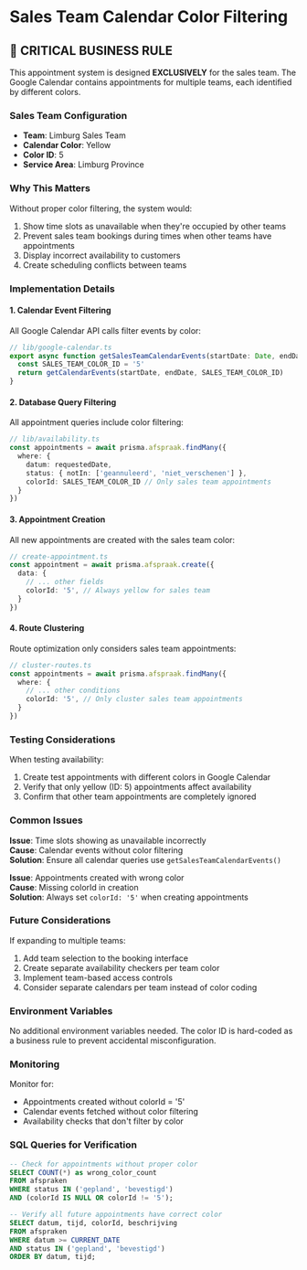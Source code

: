# Sales Team Calendar Color Filtering

## 🚨 CRITICAL BUSINESS RULE

This appointment system is designed **EXCLUSIVELY** for the sales team. The Google Calendar contains appointments for multiple teams, each identified by different colors. 

### Sales Team Configuration

- **Team**: Limburg Sales Team
- **Calendar Color**: Yellow
- **Color ID**: 5
- **Service Area**: Limburg Province

### Why This Matters

Without proper color filtering, the system would:
1. Show time slots as unavailable when they're occupied by other teams
2. Prevent sales team bookings during times when other teams have appointments
3. Display incorrect availability to customers
4. Create scheduling conflicts between teams

### Implementation Details

#### 1. Calendar Event Filtering

All Google Calendar API calls filter events by color:

```typescript
// lib/google-calendar.ts
export async function getSalesTeamCalendarEvents(startDate: Date, endDate: Date) {
  const SALES_TEAM_COLOR_ID = '5'
  return getCalendarEvents(startDate, endDate, SALES_TEAM_COLOR_ID)
}
```

#### 2. Database Query Filtering

All appointment queries include color filtering:

```typescript
// lib/availability.ts
const appointments = await prisma.afspraak.findMany({
  where: {
    datum: requestedDate,
    status: { notIn: ['geannuleerd', 'niet_verschenen'] },
    colorId: SALES_TEAM_COLOR_ID // Only sales team appointments
  }
})
```

#### 3. Appointment Creation

All new appointments are created with the sales team color:

```typescript
// create-appointment.ts
const appointment = await prisma.afspraak.create({
  data: {
    // ... other fields
    colorId: '5', // Always yellow for sales team
  }
})
```

#### 4. Route Clustering

Route optimization only considers sales team appointments:

```typescript
// cluster-routes.ts
const appointments = await prisma.afspraak.findMany({
  where: {
    // ... other conditions
    colorId: '5', // Only cluster sales team appointments
  }
})
```

### Testing Considerations

When testing availability:
1. Create test appointments with different colors in Google Calendar
2. Verify that only yellow (ID: 5) appointments affect availability
3. Confirm that other team appointments are completely ignored

### Common Issues

**Issue**: Time slots showing as unavailable incorrectly  
**Cause**: Calendar events without color filtering  
**Solution**: Ensure all calendar queries use `getSalesTeamCalendarEvents()`

**Issue**: Appointments created with wrong color  
**Cause**: Missing colorId in creation  
**Solution**: Always set `colorId: '5'` when creating appointments

### Future Considerations

If expanding to multiple teams:
1. Add team selection to the booking interface
2. Create separate availability checkers per team color
3. Implement team-based access controls
4. Consider separate calendars per team instead of color coding

### Environment Variables

No additional environment variables needed. The color ID is hard-coded as a business rule to prevent accidental misconfiguration.

### Monitoring

Monitor for:
- Appointments created without colorId = '5'
- Calendar events fetched without color filtering
- Availability checks that don't filter by color

### SQL Queries for Verification

```sql
-- Check for appointments without proper color
SELECT COUNT(*) as wrong_color_count
FROM afspraken
WHERE status IN ('gepland', 'bevestigd')
AND (colorId IS NULL OR colorId != '5');

-- Verify all future appointments have correct color
SELECT datum, tijd, colorId, beschrijving
FROM afspraken
WHERE datum >= CURRENT_DATE
AND status IN ('gepland', 'bevestigd')
ORDER BY datum, tijd;
```